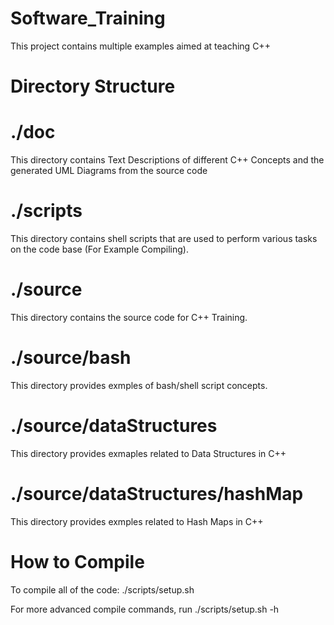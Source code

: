 # Software_Training
This project contains multiple examples aimed at teaching C++

# Directory Structure
# ./doc
This directory contains Text Descriptions of different C++ Concepts and the generated UML Diagrams from the source code

# ./scripts
This directory contains shell scripts that are used to perform various tasks on the code base (For Example Compiling).

# ./source
This directory contains the source code for C++ Training.

# ./source/bash
This directory provides exmples of bash/shell script concepts.

# ./source/dataStructures
This directory provides exmaples related to Data Structures in C++

# ./source/dataStructures/hashMap
This directory provides exmples related to Hash Maps in C++

# How to Compile
To compile all of the code:
./scripts/setup.sh

For more advanced compile commands, run ./scripts/setup.sh -h
